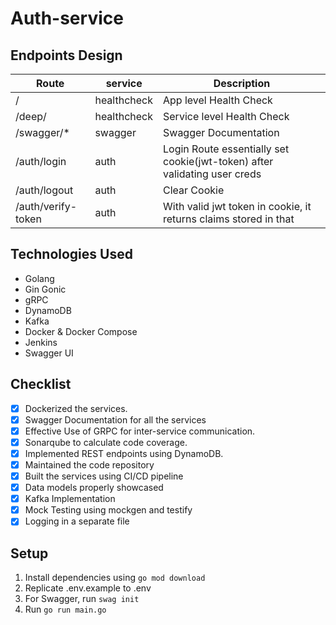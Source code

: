 # Auth-service

## Endpoints Design

| Route              | service     | Description                                                               |
| ------------------ | ----------- | ------------------------------------------------------------------------- |
| /                  | healthcheck | App level Health Check                                                    |
| /deep/             | healthcheck | Service level Health Check                                                |
| /swagger/\*        | swagger     | Swagger Documentation                                                     |
| /auth/login        | auth        | Login Route essentially set cookie(jwt-token) after validating user creds |
| /auth/logout       | auth        | Clear Cookie                                                              |
| /auth/verify-token | auth        | With valid jwt token in cookie, it returns claims stored in that          |

## Technologies Used

- Golang
- Gin Gonic
- gRPC
- DynamoDB
- Kafka
- Docker & Docker Compose
- Jenkins
- Swagger UI

## Checklist

- [x] Dockerized the services.
- [x] Swagger Documentation for all the services
- [x] Effective Use of GRPC for inter-service communication.
- [x] Sonarqube to calculate code coverage.
- [x] Implemented REST endpoints using DynamoDB.
- [x] Maintained the code repository
- [x] Built the services using CI/CD pipeline
- [x] Data models properly showcased
- [x] Kafka Implementation
- [x] Mock Testing using mockgen and testify
- [x] Logging in a separate file

## Setup

1. Install dependencies using `go mod download`
2. Replicate .env.example to .env
3. For Swagger, run `swag init`
4. Run `go run main.go`
